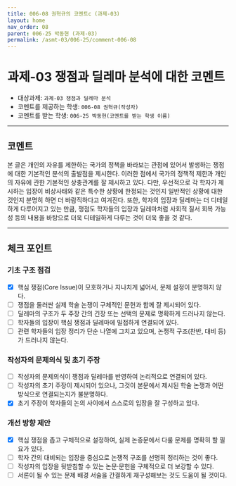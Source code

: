```yaml
---
title: 006-08 권혁규의 코멘트c (과제-03) 
layout: home
nav_order: 08
parent: 006-25 박동현 (과제-03)
permalink: /asmt-03/006-25/comment-006-08
---
```


# 과제-03 쟁점과 딜레마 분석에 대한 코멘트

- 대상과제: `과제-03 쟁점과 딜레마 분석`
- 코멘트를 제공하는 학생: `006-08 권혁규(작성자)` 
- 코멘트를 받는 학생: `006-25 박동현(코멘트를 받는 학생 이름)` 

---

## 코멘트

본 글은 개인의 자유를 제한하는 국가의 정책을 바라보는 관점에 있어서 발생하는 쟁점에 대한 기본적인 분석의 출발점을 제시한다. 이러한 점에서 국가의 정책적 제한과 개인의 자유에 관한 기본적인 상충관계를 잘 제시하고 있다. 다만, 우선적으로 각 학자가 제시하는 입장이 비상사태와 같은 특수한 상황에 한정되는 것인지 일반적인 상황에 대한 것인지 분명히 하면 더 바람직하다고 여겨진다. 또한, 학자의 입장과 딜레마는 더 디테일하게 다루어지고 있는 만큼, 쟁점도 학자들의 입장과 딜레마처럼 사회적 질서 회복 가능성 등의 내용을 바탕으로 더욱 디테일하게 다루는 것이 더욱 좋을 것 같다. 

---

## 체크 포인트

### **기초 구조 점검**
- [x] 핵심 쟁점(Core Issue)이 모호하거나 지나치게 넓어서, 문제 설정이 분명하지 않다.
- [ ] 쟁점을 둘러싼 실제 학술 논쟁이 구체적인 문헌과 함께 잘 제시되어 있다.
- [ ] 딜레마의 구조가 두 주장 간의 긴장 또는 선택의 문제로 명확하게 드러나지 않는다.
- [ ] 학자들의 입장이 핵심 쟁점과 딜레마에 밀접하게 연결되어 있다.
- [ ] 관련 학자들의 입장 정리가 단순 나열에 그치고 있으며, 논쟁적 구조(찬반, 대비 등)가 드러나지 않는다.

### **작성자의 문제의식 및 초기 주장**
- [ ] 작성자의 문제의식이 쟁점과 딜레마를 반영하여 논리적으로 연결되어 있다.
- [ ] 작성자의 초기 주장이 제시되어 있으나, 그것이 본문에서 제시된 학술 논쟁과 어떤 방식으로 연결되는지가 불분명하다.
- [x] 초기 주장이 학자들의 논의 사이에서 스스로의 입장을 잘 구성하고 있다.

### **개선 방향 제안**
- [x] 핵심 쟁점을 좁고 구체적으로 설정하여, 실제 논증문에서 다룰 문제를 명확히 할 필요가 있다.
- [ ] 학자 간의 대비되는 입장을 중심으로 논쟁적 구조를 선명히 정리하는 것이 좋다.
- [ ] 작성자의 입장을 뒷받침할 수 있는 논문·문헌을 구체적으로 더 보강할 수 있다.
- [ ] 서론이 될 수 있는 문제 배경 서술을 간결하게 재구성해보는 것도 도움이 될 것이다.
